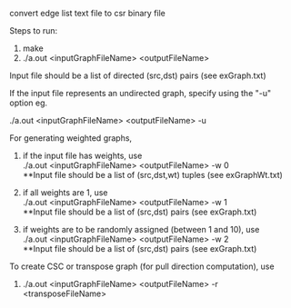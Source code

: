 convert edge list text file to csr binary file

Steps to run:
1. make
2. ./a.out \<inputGraphFileName\> \<outputFileName\>

Input file should be a list of directed (src,dst) pairs (see exGraph.txt) <br />

If the input file represents an undirected graph, specify using the "-u" option eg. <br />

 ./a.out \<inputGraphFileName\> \<outputFileName\> -u  <br />



For generating weighted graphs,

1. if the input file has weights, use <br />
    ./a.out \<inputGraphFileName\> \<outputFileName\> -w 0 <br />
    **Input file should be a list of (src,dst,wt) tuples (see exGraphWt.txt)

2. if all weights are 1, use <br />
    ./a.out \<inputGraphFileName\> \<outputFileName\> -w 1 <br />
    **Input file should be a list of (src,dst) pairs (see exGraph.txt)

3. if weights are to be randomly assigned (between 1 and 10), use <br />
    ./a.out \<inputGraphFileName\> \<outputFileName\> -w 2 <br />
    **Input file should be a list of (src,dst) pairs (see exGraph.txt)


To create CSC or transpose graph (for pull direction computation), use
1. ./a.out \<inputGraphFileName\> \<outputFileName\> -r \<transposeFileName\>
